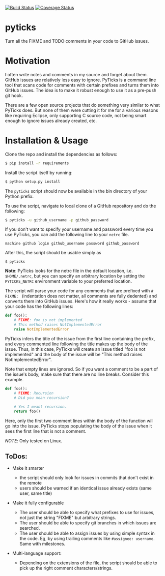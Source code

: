 [![Build Status](https://travis-ci.org/jaidevd/pyticks.svg?branch=master)](https://travis-ci.org/jaidevd/pyticks)
[![Coverage Status](https://coveralls.io/repos/github/jaidevd/pyticks/badge.svg?branch=master)](https://coveralls.io/github/jaidevd/pyticks?branch=master)

# pyticks
Turn all the FIXME and TODO comments in your code to GitHub issues.

Motivation
==========

I often write notes and comments in my source and forget about them. GitHub
issues are relatively less easy to ignore. PyTicks is a command line tool that
scans code for comments with certain prefixes and turns them into GitHub
issues. The idea is to make it robust enough to use it as a pre-push git hook.

There are a few open source projects that do something very similar to what
PyTicks does. But none of them were cutting it for me for a various reasons
like requiring Eclipse, only supporting C source code, not being smart enough
to ignore issues already created, etc.

Installation & Usage
====================

Clone the repo and install the dependencies as follows:

```bash
$ pip install -r requirements
```

Install the script itself by running:

```bash
$ python setup.py install
```

The `pyticks` script should now be available in the bin directory of your
Python prefix.

To use the script, navigate to local clone of a GitHub repository and do the
following:

```bash
$ pyticks -u github_username -p github_password
```

If you don't want to specify your username and password every time you
use PyTicks, you can add the following line to your `netrc` file.

```
machine github login github_username password github_password
```

After this, the script should be usable simply as

```
$ pyticks
```

**Note**: PyTicks looks for the netrc file in the default location, i.e.
`$HOME/.netrc`, but you can specify an arbitrary location by setting the
`PYTICKS_NETRC` environment variable to your preferred location.

The script will parse your code for any comments that are prefixed with
`# FIXME: ` (indentation does not matter, all comments are fully dedented) and
converts them into GitHub issues. Here's how it really works - assume that your
code has the following lines:

```python
def foo():
    # FIXME: foo is not implemented
    # This method raises NotImplementedError
    raise NotImplementedError
```

PyTicks infers the title of the issue from the first line containing the
prefix, and every commented line following the title makes up the body of the
issue. Thus, in this case, PyTicks will create an issue titled "foo is not
implemented" and the body of the issue will be "This method raises
NotImplementedError".

Note that empty lines are ignored. So if you want a comment to be a part of the
issue's body, make sure that there are no line breaks. Consider this example.

```python
def foo():
    # FIXME: Recursion
    # Did you mean recursion?
    
    # Yes I meant recursion.
    return foo()
```

Here, only the first two comment lines within the body of the function will go
into the issue. PyTicks stops populating the body of the issue when it sees the
first line that is not a comment.

*NOTE*: Only tested on Linux.

ToDos:
------

* Make it smarter
    - the script should only look for issues in commits that don't exist in the
    remote
    - users should be warned if an identical issue already exists (same user,
        same title)

* Make it fully configurable
    - The user should be able to specify what prefixes to use for issues, not
    just the string "FIXME" but arbitrary strings.
    - The user should be able to specify git branches in which issues are
        searched.
    - The user should be able to assign issues by using simple syntax in the
        code. Eg, by using trailing comments like `#assignee: username`. Same
        with milestones.

* Multi-language support:
    - Depending on the extensions of the file, the script should be able to
        pick up the right comment characters/strings.

